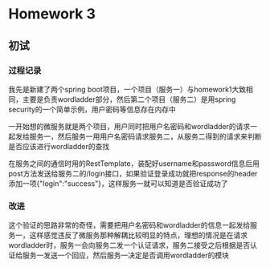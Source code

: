 # Homework 3

## 初试

### 过程记录

我先是新建了两个spring boot项目，一个项目（服务一）与homework1大致相同，主要是负责wordladder部分，然后第二个项目（服务二）是用spring security的一个简单示例，用户密码等信息存在内存中



一开始想的微服务就是两个项目，用户同时把用户名密码和wordladder的请求一起发给服务一，然后服务一用用户名密码请求服务二，从服务二得到的请求来判断是否应该进行wordladder的查找



在服务之间的通信时用的RestTemplate，装配好username和password信息后用post方法发送给服务二的/login接口，如果验证登录成功就把response的header添加一项{"login":"success"}，这样服务一就可以知道是否验证成功了

### 改进

这个验证的思路非常的奇怪，需要把用户名密码和wordladder的信息一起发给服务一，这样感觉违反了微服务那种解耦比较明显的特点，理想的情况是在请求wordladder时，服务一会向服务二发一个认证请求，服务二接受之后根据是否认证给服务一发送一个回应，然后服务一决定是否调用wordladder的模块

